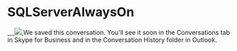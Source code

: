 # SQLServerAlwaysOn
<a href="https://azuredeploy.net/" target="_blank">
    <img src="http://azuredeploy.net/deploybutton.png"/>
</a> We saved this conversation. You'll see it soon in the Conversations tab in Skype for Business and in the Conversation History folder in Outlook. 
